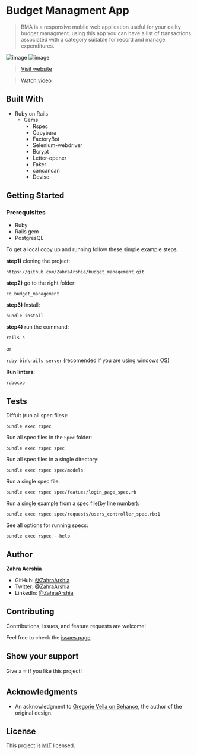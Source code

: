 # Budget Managment App

> BMA is a responsive mobile web application useful for your dailty budget managment. using this app you can have a list of transactions associated with a category suitable for record and manage expenditures.

![image](https://user-images.githubusercontent.com/78906545/177788777-5c6b6491-a506-4f5c-a4cc-f3b95cddcd37.png)
![image](https://user-images.githubusercontent.com/78906545/177788692-952e264b-bc37-43f0-9a49-2776139d9dd5.png)

> [Visit website](https://budget-app-zm.herokuapp.com/)

> [Watch video]()

## Built With

- Ruby on Rails
  - Gems
    - Rspec
    - Capybara
    - FactoryBot
    - Selenium-webdriver
    - Bcrypt
    - Letter-opener
    - Faker
    - cancancan
    - Devise

## Getting Started

### Prerequisites
- Ruby
- Rails gem
- PostgresQL

To get a local copy up and running follow these simple example steps.

**step1)** cloning the project:

`https://github.com/ZahraArshia/budget_management.git`

**step2)** go to the right folder:

`cd budget_management`

**step3)** Install:

`bundle install`

**step4)** run the command:

`rails s`

or

`ruby bin\rails server` (recomended if you are using windows OS)

**Run linters:**

`rubocop`

## Tests
Diffult (run all spec files):

`bundle exec rspec`

Run all spec files in the `Spec` folder:

`bundle exec rspec spec`

Run all spec files in a single directory:

`bundle exec rspec spec/models`

Run a single spec file:

`bundle exec rspec spec/featues/login_page_spec.rb`

Run a single example from a spec file(by line number):

`bundle exec rspec spec/requests/users_controller_spec.rb:1`

See all options for running specs:

`bundle exec rspec --help`

## Author

**Zahra Aershia**

- GitHub: [@ZahraArshia](https://github.com/ZahraArshia)
- Twitter: [@ZahraArshia](https://twitter.com/ZahraArshia)
- LinkedIn: [@ZahraArshia](https://www.linkedin.com/in/ZahraArshia/)

## Contributing

Contributions, issues, and feature requests are welcome!

Feel free to check the [issues page](../../issues/).

## Show your support

Give a ⭐️ if you like this project!

## Acknowledgments
-  An acknowledgment to [Gregorie Vella on Behance](https://www.behance.net/gregoirevella), the author of the original design.

## License

This project is [MIT](./MIT.md) licensed.
